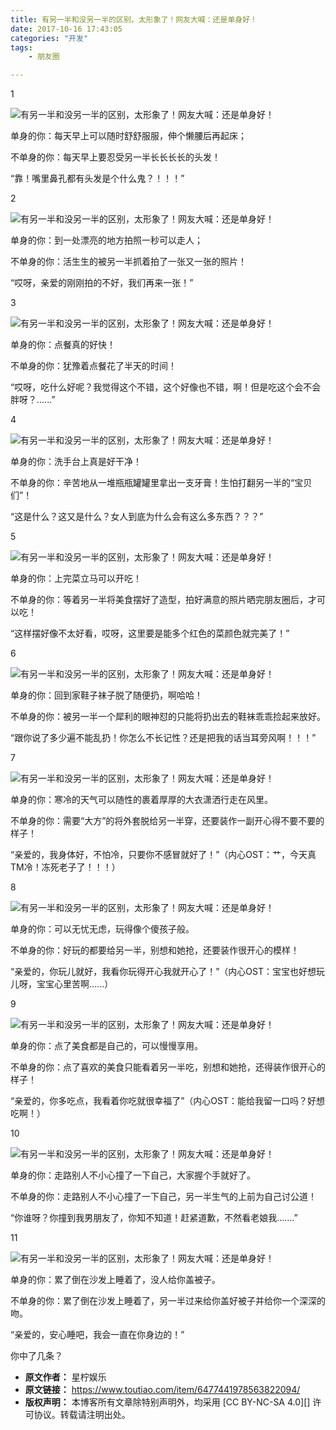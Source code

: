 ```yaml
---
title: 有另一半和没另一半的区别，太形象了！网友大喊：还是单身好！
date: 2017-10-16 17:43:05
categories: "开发"
tags:
	- 朋友圈

---
```


1

![有另一半和没另一半的区别，太形象了！网友大喊：还是单身好！][7JQ7-FJ7N-J2QM.jpg]

单身的你：每天早上可以随时舒舒服服，伸个懒腰后再起床；

不单身的你：每天早上要忍受另一半长长长长的头发！

“靠！嘴里鼻孔都有头发是个什么鬼？！！！”

2

![有另一半和没另一半的区别，太形象了！网友大喊：还是单身好！][RRUV-YNAE-JYVR.jpg]

单身的你：到一处漂亮的地方拍照一秒可以走人；

不单身的你：活生生的被另一半抓着拍了一张又一张的照片！

“哎呀，亲爱的刚刚拍的不好，我们再来一张！”

3

![有另一半和没另一半的区别，太形象了！网友大喊：还是单身好！][QJMV-EQRQ-FMEN.jpg]

单身的你：点餐真的好快！

不单身的你：犹豫着点餐花了半天的时间！

“哎呀，吃什么好呢？我觉得这个不错，这个好像也不错，啊！但是吃这个会不会胖呀？......”

4

![有另一半和没另一半的区别，太形象了！网友大喊：还是单身好！][VIYA-ZVNY-EQZB.jpg]

单身的你：洗手台上真是好干净！

不单身的你：辛苦地从一堆瓶瓶罐罐里拿出一支牙膏！生怕打翻另一半的“宝贝们”！

“这是什么？这又是什么？女人到底为什么会有这么多东西？？？”

5

![有另一半和没另一半的区别，太形象了！网友大喊：还是单身好！][EMVZ-3UJE-ZQJM.jpg]

单身的你：上完菜立马可以开吃！

不单身的你：等着另一半将美食摆好了造型，拍好满意的照片晒完朋友圈后，才可以吃！

“这样摆好像不太好看，哎呀，这里要是能多个红色的菜颜色就完美了！”

6

![有另一半和没另一半的区别，太形象了！网友大喊：还是单身好！][NRYU-YEYM-BEEE.jpg]

单身的你：回到家鞋子袜子脱了随便扔，啊哈哈！

不单身的你：被另一半一个犀利的眼神怼的只能将扔出去的鞋袜乖乖捡起来放好。

“跟你说了多少遍不能乱扔！你怎么不长记性？还是把我的话当耳旁风啊！！！”

7

![有另一半和没另一半的区别，太形象了！网友大喊：还是单身好！][UBUY-VRMR-Y3A2.jpg]

单身的你：寒冷的天气可以随性的裹着厚厚的大衣潇洒行走在风里。

不单身的你：需要“大方”的将外套脱给另一半穿，还要装作一副开心得不要不要的样子！

“亲爱的，我身体好，不怕冷，只要你不感冒就好了！”（内心OST：艹，今天真TM冷！冻死老子了！！！）

8

![有另一半和没另一半的区别，太形象了！网友大喊：还是单身好！][FB7R-EE73-AFVM.jpg]

单身的你：可以无忧无虑，玩得像个傻孩子般。

不单身的你：好玩的都要给另一半，别想和她抢，还要装作很开心的模样！

“亲爱的，你玩儿就好，我看你玩得开心我就开心了！”（内心OST：宝宝也好想玩儿呀，宝宝心里苦啊......）

9

![有另一半和没另一半的区别，太形象了！网友大喊：还是单身好！][BBFB-QMMZ-ENZF.jpg]

单身的你：点了美食都是自己的，可以慢慢享用。

不单身的你：点了喜欢的美食只能看着另一半吃，别想和她抢，还得装作很开心的样子！

“亲爱的，你多吃点，我看着你吃就很幸福了”（内心OST：能给我留一口吗？好想吃啊！）

10

![有另一半和没另一半的区别，太形象了！网友大喊：还是单身好！][2E7Z-6JQF-67FQ.jpg]

单身的你：走路别人不小心撞了一下自己，大家握个手就好了。

不单身的你：走路别人不小心撞了一下自己，另一半生气的上前为自己讨公道！

“你谁呀？你撞到我男朋友了，你知不知道！赶紧道歉，不然看老娘我.......”

11

![有另一半和没另一半的区别，太形象了！网友大喊：还是单身好！][NR7B-BAJM-VAQY.jpg]

单身的你：累了倒在沙发上睡着了，没人给你盖被子。

不单身的你：累了倒在沙发上睡着了，另一半过来给你盖好被子并给你一个深深的吻。

“亲爱的，安心睡吧，我会一直在你身边的！”

你中了几条？


[7JQ7-FJ7N-J2QM.jpg]: static/resources/crawler/7JQ7-FJ7N-J2QM.jpg
[RRUV-YNAE-JYVR.jpg]: static/resources/crawler/RRUV-YNAE-JYVR.jpg
[QJMV-EQRQ-FMEN.jpg]: static/resources/crawler/QJMV-EQRQ-FMEN.jpg
[VIYA-ZVNY-EQZB.jpg]: static/resources/crawler/VIYA-ZVNY-EQZB.jpg
[EMVZ-3UJE-ZQJM.jpg]: static/resources/crawler/EMVZ-3UJE-ZQJM.jpg
[NRYU-YEYM-BEEE.jpg]: static/resources/crawler/NRYU-YEYM-BEEE.jpg
[UBUY-VRMR-Y3A2.jpg]: static/resources/crawler/UBUY-VRMR-Y3A2.jpg
[FB7R-EE73-AFVM.jpg]: static/resources/crawler/FB7R-EE73-AFVM.jpg
[BBFB-QMMZ-ENZF.jpg]: static/resources/crawler/BBFB-QMMZ-ENZF.jpg
[2E7Z-6JQF-67FQ.jpg]: static/resources/crawler/2E7Z-6JQF-67FQ.jpg
[NR7B-BAJM-VAQY.jpg]: static/resources/crawler/NR7B-BAJM-VAQY.jpg
 *  **原文作者：** 星柠娱乐
 *  **原文链接：** https://www.toutiao.com/item/6477441978563822094/
 *  **版权声明：** 本博客所有文章除特别声明外，均采用 [CC BY-NC-SA 4.0][] 许可协议。转载请注明出处。
